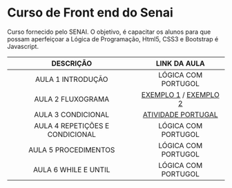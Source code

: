 # Curso de Front end do Senai

Curso fornecido pelo SENAI. O objetivo, é capacitar os alunos para que possam aperfeiçoar a Lógica de Programação, Html5, CSS3 e Bootstrap é Javascript.

| DESCRIÇÃO | LINK DA AULA |
|:-:|:-:|
| AULA 1 INTRODUÇÃO | LÓGICA COM PORTUGOL |
| AULA 2 FLUXOGRAMA | [EXEMPLO 1](./Aulas/Aula%202%20Fluxo%20material.png) / [EXEMPLO 2](./Aulas/AULA%202%20EXEMPLO%202.png) |
| AULA 3 CONDICIONAL | [ATIVIDADE PORTUGAL](./Aulas/SALVARNOTAS.ALG) | 
| AULA 4 REPETIÇÕES E CONDICIONAL | LÓGICA COM PORTUGOL |
| AULA 5 PROCEDIMENTOS | LÓGICA COM PORTUGOL | 
| AULA 6 WHILE E UNTIL | LÓGICA COM PORTUGOL |